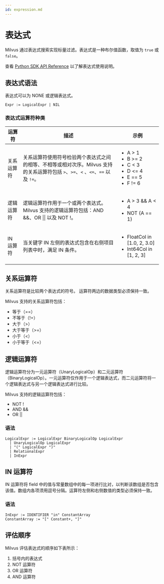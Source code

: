 ```yaml
---
id: expression.md
---
```



# 表达式

Milvus 通过表达式搜索实现标量过滤。表达式是一种布尔值函数，取值为 `true` 或 `false`。

查看 [Python SDK API Reference](/api-reference/pymilvus-orm/2.0.0rc4/api/collection.html) 以了解表达式使用说明。

## 表达式语法

表达式可以为 NONE 或逻辑表达式。

```
Expr := LogicalExpr | NIL
```

### 表达式运算符种类

| 运算符     | 描述                                                         | 示例                                                         |
| ---------- | ------------------------------------------------------------ | ------------------------------------------------------------ |
| 关系运算符 | 关系运算符使用符号检验两个表达式之间的相等、不相等或相对次序。Milvus 支持的关系运算符包括 `>`、`>=`、`<` 、`<=`、`==` 以及 `!=`。 | <ul><li>A > 1</li><li>B >= 2</li><li>C < 3</li><li>D <= 4</li><li>E == 5</li><li>F != 6</li></ul> |
| 逻辑运算符 | 逻辑运算符作用于一个或两个表达式。Milvus 支持的逻辑运算符包括：AND &&、OR \|\| 以及 NOT !。 | <ul><li>A > 3 && A < 4</li><li>NOT (A == 1)</li></ul>        |
| IN 运算符  | 当关键字 IN 左侧的表达式包含在右侧项目列表中时，满足 IN 条件。 | <ul><li>FloatCol in [1.0, 2, 3.0]</li><li>Int64Col in [1, 2, 3]</li></ul> |

## 关系运算符

关系运算符是比较两个表达式的符号。 运算符两边的数据类型必须保持一致。

Milvus 支持的关系运算符包括：

- 等于（==）
- 不等于（!=）
- 大于（>）
- 大于等于（>=）
- 小于（<）
- 小于等于（<=）

## 逻辑运算符

逻辑运算符分为一元运算符（UnaryLogicalOp）和二元运算符（BinaryLogicalOp）。一元运算符仅作用于一个逻辑表达式，而二元运算符将一个逻辑表达式与另一个逻辑表达式进行比较。

Milvus 支持的逻辑运算符包括：

- NOT !
- AND &&
- OR ||

### 语法

```
LogicalExpr := LogicalExpr BinaryLogicalOp LogicalExpr
  | UnaryLogicalOp LogicalExpr
  | "(" LogicalExpr ")"
  | RelationalExpr
  | InExpr
```

## IN 运算符
IN 运算符将 field 中的值与常量数组中的每一项进行比对，以判断该数组是否包含该值。数组内各项须用逗号分隔。运算符左侧和右侧数值的类型必须保持一致。

### 语法

```
InExpr := IDENTIFIER "in" ConstantArray
ConstantArray := "[" Constant+, "]"
```

## 评估顺序

Milvus 评估表达式的顺序如下表所示：

1. 括号内的表达式
2. NOT 运算符
3. OR 运算符
4. AND 运算符
